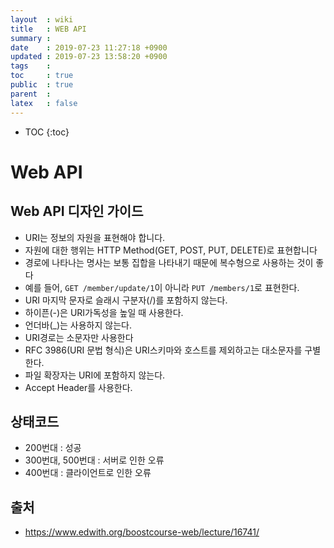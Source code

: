 ```yaml
---
layout  : wiki
title   : WEB API
summary : 
date    : 2019-07-23 11:27:18 +0900
updated : 2019-07-23 13:58:20 +0900
tags    : 
toc     : true
public  : true
parent  : 
latex   : false
---
```

* TOC
{:toc}

# Web API

## Web API 디자인 가이드

* URI는 정보의 자원을 표현해야 합니다.
* 자원에 대한 행위는 HTTP Method(GET, POST, PUT, DELETE)로 표현합니다
* 경로에 나타나는 명사는 보통 집합을 나타내기 때문에 복수형으로 사용하는 것이 좋다
* 예를 들어, `GET /member/update/1`이 아니라 `PUT /members/1`로 표현한다.  
* URI 마지막 문자로 슬래시 구분자(/)를 포함하지 않는다.
* 하이픈(-)은 URI가독성을 높일 때 사용한다.
* 언더바(_)는 사용하지 않는다.
* URI경로는 소문자만 사용한다
* RFC 3986(URI 문법 형식)은 URI스키마와 호스트를 제외하고는 대소문자를 구별한다.
* 파일 확장자는 URI에 포함하지 않는다.
* Accept Header를 사용한다.

## 상태코드

* 200번대 : 성공
* 300번대, 500번대 : 서버로 인한 오류
* 400번대 : 클라이언트로 인한 오류

## 출처

* https://www.edwith.org/boostcourse-web/lecture/16741/
